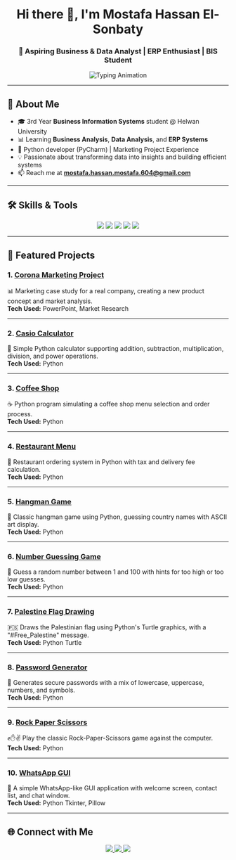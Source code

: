 <!-- Animated Header -->
<h1 align="center">Hi there 👋, I'm Mostafa Hassan El-Sonbaty</h1>
<h3 align="center">🎯 Aspiring Business & Data Analyst | ERP Enthusiast | BIS Student</h3>

<!-- Typing Animation -->
<p align="center">
  <img src="https://readme-typing-svg.herokuapp.com?size=20&duration=3000&color=00BFFF&center=true&vCenter=true&width=500&lines=Data+Analysis+Learner;ERP+Systems+Enthusiast;Business+Analysis+Explorer" alt="Typing Animation" />
</p>

---

## 🚀 About Me
- 🎓 3rd Year **Business Information Systems** student @ Helwan University  
- 📊 Learning **Business Analysis**, **Data Analysis**, and **ERP Systems**  
- 🐍 Python developer (PyCharm) | Marketing Project Experience  
- 💡 Passionate about transforming data into insights and building efficient systems  
- 📫 Reach me at **mostafa.hassan.mostafa.604@gmail.com**

---

## 🛠 Skills & Tools
<p align="center">
<!-- Programming -->
<img src="https://img.shields.io/badge/Python-3776AB?style=for-the-badge&logo=python&logoColor=white"/>
<img src="https://img.shields.io/badge/SQL-336791?style=for-the-badge&logo=postgresql&logoColor=white"/>
<!-- Data & BI -->
<img src="https://img.shields.io/badge/Data%20Analysis-FF6F00?style=for-the-badge&logo=google-analytics&logoColor=white"/>
<img src="https://img.shields.io/badge/Microsoft%20Excel-217346?style=for-the-badge&logo=microsoft-excel&logoColor=white"/>
<!-- ERP -->
<img src="https://img.shields.io/badge/Odoo-714B67?style=for-the-badge&logo=odoo&logoColor=white"/>
</p>

---

## 🚀 Featured Projects

### 1. [Corona Marketing Project](https://github.com/Mostafa-Hassan-Mostafa/corona-marketing-project)
📊 Marketing case study for a real company, creating a new product concept and market analysis.  
**Tech Used:** PowerPoint, Market Research  

---

### 2. [Casio Calculator](https://github.com/Mostafa-Hassan-Mostafa/Casio-Calculator)
🧮 Simple Python calculator supporting addition, subtraction, multiplication, division, and power operations.  
**Tech Used:** Python  

---

### 3. [Coffee Shop](https://github.com/Mostafa-Hassan-Mostafa/Coffee-Shop)
☕ Python program simulating a coffee shop menu selection and order process.  
**Tech Used:** Python

---

### 4. [Restaurant Menu](https://github.com/Mostafa-Hassan-Mostafa/Restaurant-Menu)
🍔 Restaurant ordering system in Python with tax and delivery fee calculation.  
**Tech Used:** Python

---

### 5. [Hangman Game](https://github.com/Mostafa-Hassan-Mostafa/Hangman)
🎯 Classic hangman game using Python, guessing country names with ASCII art display.  
**Tech Used:** Python  

---

### 6. [Number Guessing Game](https://github.com/Mostafa-Hassan-Mostafa/Number-Guessing-Game)
🎲 Guess a random number between 1 and 100 with hints for too high or too low guesses.  
**Tech Used:** Python

---

### 7. [Palestine Flag Drawing](https://github.com/Mostafa-Hassan-Mostafa/Palestine-Flag-Drawing)
🇵🇸 Draws the Palestinian flag using Python's Turtle graphics, with a "#Free_Palestine" message.  
**Tech Used:** Python Turtle  

---

### 8. [Password Generator](https://github.com/Mostafa-Hassan-Mostafa/Password-Generator)
🔑 Generates secure passwords with a mix of lowercase, uppercase, numbers, and symbols.  
**Tech Used:** Python

---

### 9. [Rock Paper Scissors](https://github.com/Mostafa-Hassan-Mostafa/Rock-Paper-Scissors)
✊✋✌ Play the classic Rock-Paper-Scissors game against the computer.  
**Tech Used:** Python

---

### 10. [WhatsApp GUI](https://github.com/Mostafa-Hassan-Mostafa/WhatsApp-GUI)
💬 A simple WhatsApp-like GUI application with welcome screen, contact list, and chat window.  
**Tech Used:** Python Tkinter, Pillow  



---

## 🌐 Connect with Me
<p align="center">
<a href="https://www.linkedin.com/in/mostafa-hassan-mostafa" target="_blank">
<img src="https://img.shields.io/badge/LinkedIn-0077B5?style=for-the-badge&logo=linkedin&logoColor=white"/>
</a>
<a href="mailto:mostafa.hassan.mostafa.604@gmail.com">
<img src="https://img.shields.io/badge/Email-D14836?style=for-the-badge&logo=gmail&logoColor=white"/>
</a>
<a href="https://www.canva.com/design/DAGu9Cj_-80/RvvMUME1N_nEj6kh1nH5ew/view?utm_content=DAGu9Cj_-80&utm_campaign=designshare&utm_medium=link2&utm_source=sharebutton">
<img src="https://img.shields.io/badge/Portfolio-FF4088?style=for-the-badge&logo=google-chrome&logoColor=white"/>
</a>
</p>
